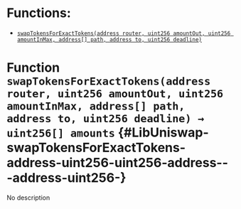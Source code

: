 # Functions:

- [`swapTokensForExactTokens(address router, uint256 amountOut, uint256 amountInMax, address[] path, address to, uint256 deadline)`](#LibUniswap-swapTokensForExactTokens-address-uint256-uint256-address---address-uint256-)

# Function `swapTokensForExactTokens(address router, uint256 amountOut, uint256 amountInMax, address[] path, address to, uint256 deadline) → uint256[] amounts` {#LibUniswap-swapTokensForExactTokens-address-uint256-uint256-address---address-uint256-}

No description
